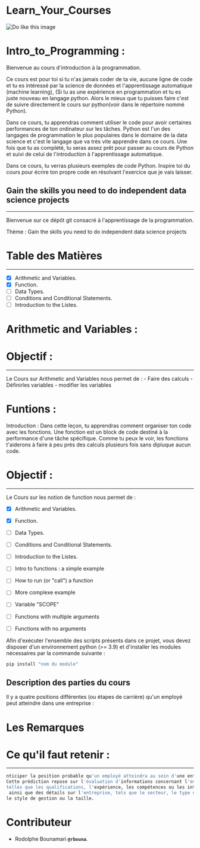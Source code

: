 # Learn_Your_Courses
![Do like this image](https://media.licdn.com/dms/image/D4D12AQGLrP7ZZbKmoQ/article-cover_image-shrink_720_1280/0/1679398470655?e=2147483647&v=beta&t=SvSgoSBDFkLUAy2pbKUl1vX_ptfw7C0UfvK7909Rrxg)

# Intro_to_Programming :
Bienvenue au cours d'introduction à la programmation. 

Ce cours est pour toi si tu n'as jamais coder de ta vie, aucune ligne de code et tu es intéressé par la science de données et l'apprentissage automatique (machine learning), 
(Si tu as une expérience en  programmation et tu es juste nouveau en langage python. Alors le mieux que tu puisses faire c'est de suivre directement le cours sur python(voir dans le répertoire nommé Python).

Dans ce cours, tu apprendras comment utiliser le code pour avoir certaines performances de ton ordinateur sur les tâches. Python est l'un des langages de programmation le plus populaires dans le domaine de la data science et c'est le langage que va très vite apprendre dans ce cours. Une fois que tu as complété, tu seras assez prêt pour passer au cours de Python et suivi de celui de l'introduction à l'apprentissage automatique.

Dans ce cours, tu verras plusieurs exemples de code Python. Inspire toi du cours pour écrire ton propre code en résolvant l'exercice que je vais laisser.


## Gain the skills you need to do independent data science projects
--------
Bienvenue sur ce dépôt git consacré à l'apprentissage de la programmation.

Thème : Gain the skills you need to do independent data science projects

# Table  des Matières
--------
- [x] Arithmetic and Variables.
- [x] Function.
- [ ] Data Types.
- [ ] Conditions and Conditional Statements.
- [ ] Introduction to the Listes.

# Arithmetic and Variables :
# Objectif :
--------
Le Cours sur Arithmetic and Variables nous permet de : 
    - Faire des calculs 
    - Définirles variables
    - modifier les variables
# Funtions : 
 Introduction :
    Dans cette leçon, tu apprendras comment organiser ton 
    code avec les fonctions. Une fonction est un block de code destiné à la performance d'une tâche spécifique.
    Comme tu peux le voir, les fonctions t'aiderons à faire à peu près des calculs plusieurs fois sans dipluque aucun code.
    
# Objectif :
--------
Le Cours sur les notion de function nous permet de : 
- [x] Arithmetic and Variables.
- [x] Function.
- [ ] Data Types.
- [ ] Conditions and Conditional Statements.
- [ ] Introduction to the Listes.
- [ ] Intro to functions  : a simple example 
- [ ] How to run (or "call") a function
- [ ] More complexe example
- [ ] Variable "SCOPE"
- [ ] Functions with multiple arguments
- [ ] Functions with no arguments


Afin d'exécuter l'ensemble des scripts présents dans ce projet, vous devez disposer d'un environnement python (>= 3.9) et d'installer les modules nécessaires par la commande suivante :

```bash
pip install "nom du module"
```

## Description des parties du cours

Il y a quatre positions différentes (ou étapes de carrière) qu'un employé peut atteindre dans une entreprise :

# Les Remarques


# Ce qu'il faut retenir :
--------
```bash
nticiper la position probable qu'un employé atteindra au sein d'une entreprise.
Cette prédiction repose sur l'évaluation d'informations concernant l'employé,
telles que les qualifications, l'expérience, les compétences ou les intérêts,
 ainsi que des détails sur l'entreprise, tels que le secteur, le type d'activité,
le style de gestion ou la taille.
```

# Contributeur
- Rodolphe Bounamari **`@rbouna`**.
